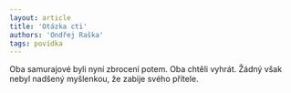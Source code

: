 ```yaml
---
layout: article
title: 'Otázka cti'
authors: 'Ondřej Raška'
tags: povídka
---
```


Oba samurajové byli nyní zbrocení potem. Oba chtěli vyhrát. Žádný však nebyl
nadšený myšlenkou, že zabije svého přítele.
